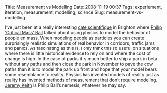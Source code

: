 Title: Measurement vs Modelling
Date: 2008-11-19 00:37
Tags: experiement, iteration, measurement, modelling, science
Slug: measurement-vs-modelling

I’ve just been at a really interesting [cafe scientifique][] in Brighton
where [Philip ‘Critical Mass’ Ball][] talked about using physics to
model the behavior of people en mass. When modeling people as particles
you can create surprisingly realistic simulations of real behavior in
corridors, traffic jams and panics. As fascinating as this is, I only
think this I’d useful on situations where there is little historical
evidence to rely on and where the cost of change is high. In the case of
parks it is much better to ship a park in beta without any paths and
then close the park in November to pave the cow paths than it is to
model the park up front and hope that your model bears some resemblance
to reality. Physics has invented models of reality just as reality has
invented methods of measurement that don’t require modeling. [Jeremy
Keith][] is Philip Ball’s nemesis, whatever he may say.

</p>

  [cafe scientifique]: http://www.cafe-scientifique-brighton.org.uk/
  [Philip ‘Critical Mass’ Ball]: http://www.philipball.com/
  [Jeremy Keith]: http://adactio.com/
